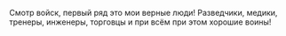 Смотр войск, первый ряд это мои верные люди! Разведчики, медики, тренеры, инженеры, торговцы и при всём при этом хорошие воины!
